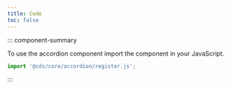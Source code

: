 ```yaml
---
title: Code
toc: false
---
```


::: component-summary

To use the accordion component import the component in your JavaScript.

```javascript
import '@cds/core/accordion/register.js';
```

:::

<CdsDemos componentName="accordion" />
